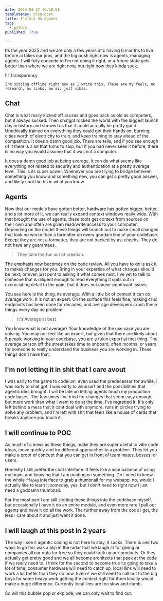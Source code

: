 ```yaml
---
date: 2025-08-27 10:10:51
templateKey: blog-post
title: I'm Out On Agents
tags:
  - python
published: True

---
```


Its the year 2025 and we are only a few years into having 6 months to live
before ai takes our jobs, and the big push right now is agents, managing
agents.  I will fully concede to I'm not doing it right, or a future state gets
better than where we are right now, but right now they kinda suck.

!!! Transparency
    
    I'm sitting offline right now as I write this, These are my feels, no
    research, no links, no ai, just vibes.

## Chat

Chat is what really kicked off ai uses and goes back as old as computers, but
it always sucked.  Then chatgpt rocked the world with the biggest launch day in
history and showed us that it could actually be pretty good.  Unethically
trained on everything they could get their hands on, burning cities worth of
electricity to train, and keep training to stay ahead of the competition.  It
does a damn good job.  There are tells, and if you see enough of it there is a
lot that turns to slop, but if you had never seen it before, there is no way
you would assume that it was not a computer.

It does a damn good job at being average, it can do what seems like everything
not related to security and authentication at a pretty average level.  This is
its super power.  Whenever you are trying to bridge between something you know
and something new, you can get a pretty good answer, and likely spot the bs in
what you know.

## Agents

Now that our models have gotten better, hardware has gotten bigger, better, and
a lot more of it, we can really expand context windows really wide.  With that
brought the use of agents, these tools get context from sources on their own
and often are given read/write access to your computer.  Depending on the model
these things will branch out to make small changes that look no worse than a
formatter on every goddam line of your codebase.  Except they are not a
formatter, they are not backed by ast checks.  They do not have any guarantees.

> They take the fun out of creation.

The emphasis now becomes on the code review.  All you have to do is ask it to
makes changes for you.  Bring in your expertise of what changes should be next,
or even just punt to asking it what comes next.  I've yet to talk to someone
that is diligent enough to read everything it spits out in excruciating detail
to the point that it does not cause significant issues.

You see here is the thing, its average.  With a little bit of context it can do
average work.  It is not an expert.  On the surface this feels fine, making
crud endpoints has been done for decades, and average developers crush these
things every day no problem.

> It's Average at best

You know what is not average?  Your knowledge of the use case you are solving.
You may not feel like an expert, but given that there are likely about 5 people
working in your codebase, you are a fukin expert at that thing.  The average
person off the street takes time to onboard, often months, or years for someone
to really understand the business you are working in.  These things don't have
that.

## I'm not letting it in shit that I care avout

I was early to the game to codeium, even used the predecessor for awhile, I was
early to chat gpt, I was early to windsurf and the possibilities that agentic
ides brought.  I will be late on letting agents touch my production code bases.
The few times I've tried for changes that seem easy enough, but more work than
what I want to do at the time, I've regretted it.  It's only left behind a mess
that it cant deal with anymore, runs in circles trying to solve any problem,
and I'm left with shit that feels like a house of cards that breaks anytime you
touch it.

## I will continue to POC

As much of a mess as these things, make they are super useful to vibe code
ideas, move quickly and try different approaches to a problem.  They let you
make a proof of concept that you can get in front of team mates, bosses, or
users.

Honestly I still prefer the chat interface.  It feels like a nice balance of
using my brain, and knowing that I am punting on something.  Do I need to know
the whole `ffmpeg` interface to grab a thumbnail for my webapp, no, would I
actually like to learn it someday, yes, but I don't need to right now I just
need a goddamn thumbnail.

For the most part I am still slotting these things into the codebase myself,
but occasionally I have it do an entire module, and even more rare I pull out
agents and have it do all the work.  The further away from the code I get, the
less I care about it and just want it done.

## I will laugh at this post in 2 years

The way I see it agentic coding is not here to stay, it sucks.  There is one
two ways to go this was a blip in the radar that we laugh at for giving ai
companies all our data for free so they could fuck up our products.  Or they
actually get pretty good and we all become architects that peek at the code if
we really need to.  I think for the second to become true its going to take a
lot of time, consumer hardware will need to catch up, local llms will need to
work a lot better than they do now.  Even if we still need to call out to the
big boys for some heavy work getting the context right for them locally would
make a huge difference.  Currently local llms are too slow and dumb.

So will this bubble pop or explode, we can only wait to find out.
